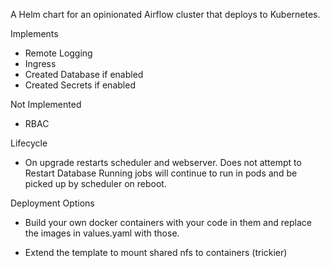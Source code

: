 A Helm chart for an opinionated Airflow cluster that deploys to Kubernetes.

Implements 
- Remote Logging
- Ingress
- Created Database if enabled
- Created Secrets if enabled

Not Implemented
- RBAC

Lifecycle 
- On upgrade restarts scheduler and webserver. Does not attempt to Restart Database
Running jobs will continue to run in pods and be picked up by scheduler on reboot.  

Deployment Options
- Build your own docker containers with your code in them and replace the images 
in values.yaml with those.

- Extend the template to mount shared nfs to containers (trickier)


 

